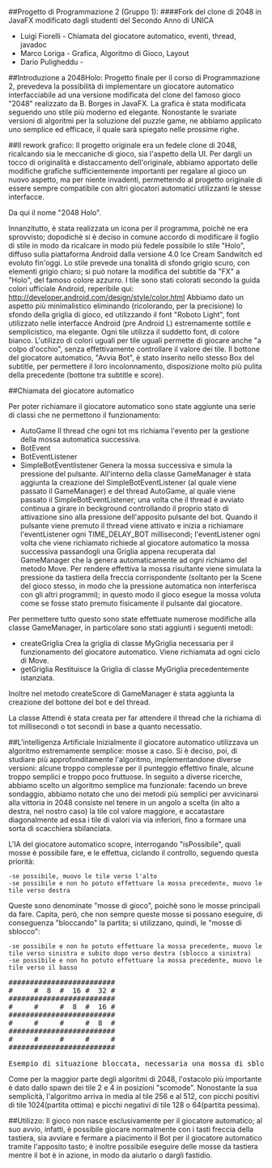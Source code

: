 ##Progetto di Programmazione 2 (Gruppo 1):
####Fork del clone di 2048 in JavaFX modificato dagli studenti del Secondo Anno di UNICA
- Luigi Fiorelli - Chiamata del giocatore automatico, eventi, thread, javadoc
- Marco Loriga - Grafica, Algoritmo di Gioco, Layout
- Dario Puligheddu -

##Introduzione a 2048Holo:
Progetto finale per il corso di Programmazione 2, prevedeva la possibilità di implementare un giocatore automatico interfacciabile ad una versione modificata del clone del famoso gioco "2048" realizzato da B. Borges in JavaFX.
La grafica è stata modificata seguendo uno stile più moderno ed elegante.
Nonostante le svariate versioni di algoritmi per la soluzione del puzzle game, ne abbiamo applicato uno semplice ed efficace, il quale sarà spiegato nelle prossime righe.


##Il rework grafico:
Il progetto originale era un fedele clone di 2048, ricalcando sia le meccaniche di gioco, sia l'aspetto della UI. 
Per dargli un tocco di originalità e distaccamento dell'originale, abbiamo apportato delle modifiche grafiche sufficientemente importanti per regalare al gioco un nuovo aspetto, ma per niente invadenti, permettendo al progetto originale di essere sempre compatibile con altri giocatori automatici utilizzanti le stesse interfacce.

Da qui il nome "2048 Holo".

Innanzitutto, è stata realizzata un icona per il programma, poichè ne era sprovvisto; dopodichè si è deciso in comune accordo di modificare il foglio di stile in modo da ricalcare in modo più fedele possibile lo stile "Holo", diffuso sulla piattaforma Android dalla versione 4.0 Ice Cream Sandwitch ed evoluto fin'oggi.
Lo stile prevede una tonalità di sfondo grigio scuro, con elementi grigio chiaro; si può notare la modifica del subtitle da "FX" a "Holo", del famoso colore azzurro. 
I tile sono stati colorati secondo la guida colori ufficiale Android, reperibile qui: http://developer.android.com/design/style/color.html 
Abbiamo dato un aspetto più minimalistico eliminando (ricolorando, per la precisione) lo sfondo della griglia di gioco, ed utilizzando il font "Roboto Light", font utilizzato nelle interfacce Android (pre Android L) estremamente sottile e semplicistico, ma elegante.
Ogni tile utilizza il suddetto font, di colore bianco. L'utilizzo di colori uguali per tile uguali permette di giocare anche "a colpo d'occhio", senza effettivamente controllare il valore dei tile.
Il bottone del giocatore automatico, "Avvia Bot", è stato inserito nello stesso Box del subtitle, per permettere il loro incolonnamento, disposizione molto più pulita della precedente (bottone tra subtitle e score).

##Chiamata del giocatore automatico

Per poter richiamare il giocatore automatico sono state aggiunte una serie di classi che ne permettono il funzionamento:
- AutoGame Il thread che ogni tot ms richiama l'evento per la gestione della mossa automatica successiva.
- BotEvent
- BotEventListener
- SimpleBotEventlistener Genera la mossa successiva e simula la pressione del pulsante.
All'interno della classe GameManager è stata aggiunta la creazione del SimpleBotEventListener (al quale viene passato il GameManager) e del thread AutoGame, al quale viene passato il SimpleBotEventListener; una volta che il thread è avviato continua a girare in beckground controllando il proprio stato di attivazione sino alla pressione dell'apposito pulsante del bot. 
Quando il pulsante viene premuto il thread viene attivato e inizia a richiamare l'eventListener ogni TIME_DELAY_BOT millisecondi; l'eventListener ogni volta che viene richiamato richiede al giocatore automatico la mossa successiva passandogli una Griglia appena recuperata dal GameManager che la genera automaticamente ad ogni richiamo del metodo Move.
Per rendere effettiva la mossa risultante viene simulata la pressione da tastiera della freccia corrispondente (soltanto per la Scene del gioco stesso, in modo che la pressione automatica non interferisca con gli altri programmi); in questo modo il gioco esegue la mossa voluta come se fosse stato premuto fisicamente il pulsante dal giocatore.

Per permettere tutto questo sono state effettuate numerose modifiche alla classe GameManager, in particolare sono stati aggiunti i seguenti metodi:
- createGriglia Crea la griglia di classe MyGriglia necessaria per il funzionamento del giocatore automatico. Viene richiamata ad ogni ciclo di Move.
- getGriglia Restituisce la Griglia di classe MyGriglia precedentemente istanziata.

Inoltre nel metodo createScore di GameManager è stata aggiunta la creazione del bottone del bot e del thread.

La classe Attendi è stata creata per far attendere il thread che la richiama di tot millisecondi o tot secondi in base a quanto necessatio.

##L'intelligenza Artificiale
Inizialmente il giocatore automatico utilizzava un algoritmo estremamente semplice: mosse a caso.
Si è deciso, poi, di studiare più approfonditamente l'algoritmo, implementandone diverse versioni: alcune troppo complesse per il punteggio effettivo finale, alcune troppo semplici e troppo poco fruttuose.
In seguito a diverse ricerche, abbiamo scelto un algoritmo semplice ma funzionale: facendo un breve sondaggio, abbiamo notato che uno dei metodi più semplici per avvicinarsi alla vittoria in 2048 consiste nel tenere in un angolo a scelta (in alto a destra, nel nostro caso) la tile col valore maggiore, e accatastare diagonalmente ad essa i tile di valori via via inferiori, fino a formare una sorta di scacchiera sbilanciata.

L'IA del giocatore automatico scopre, interrogando "isPossibile", quali mosse è possibile fare, e le effettua, ciclando il controllo, seguendo questa priorità:

	-se possibile, muovo le tile verso l'alto
	-se possibile e non ho potuto effettuare la mossa precedente, muovo le tile verso destra
	
Queste sono denominate "mosse di gioco", poichè sono le mosse principali da fare. 
Capita, però, che non sempre queste mosse si possano eseguire, di conseguenza "bloccando" la partita; si utilizzano, quindi, le "mosse di sblocco":

	-se possibile e non ho potuto effettuare la mossa precedente, muovo le tile verso sinistra e subito dopo verso destra (sblocco a sinistra)
	-se possibile e non ho potuto effettuare la mossa precedente, muovo le tile verso il basso

	
<pre>
######################### 
#     #  8  #  16 #  32 # 
#########################
#     #     #  8  #  16 #
#########################
#     #     #     #  8  #
#########################
#     #     #     #     #
#########################

Esempio di situazione bloccata, necessaria una mossa di sblocco:
</pre>


Come per la maggior parte degli algoritmi di 2048, l'ostacolo più importante è dato dallo spawn dei tile 2 e 4 in posizioni "scomode".
Nonostante la sua semplicità, l'algoritmo arriva in media al tile 256 e al 512, con picchi positivi di tile 1024(partita ottima) e picchi negativi di tile 128 o 64(partita pessima).

##Utilizzo:
Il gioco non nasce esclusivamente per il giocatore automatico; al suo avvio, infatti, è possibile giocare normalmente con i tasti freccia della tastiera, sia avviare e fermare a piacimento il Bot per il giocatore automatico tramite l'apposito tasto; è inoltre possibile eseguire delle mosse da tastiera mentre il bot è in azione, in modo da aiutarlo o dargli fastidio.
